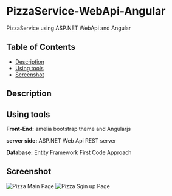 # PizzaService-WebApi-Angular
PizzaService using ASP.NET WebApi and Angular

## Table of Contents
- [Description](#desctiption)
- [Using tools](#tools)
- [Screenshot](#screenshot)

## Description

## Using tools
**Front-End:** amelia bootstrap theme and Angularjs

**server side:** ASP.NET Web Api REST server

**Database:** Entity Framework First Code Approach

## Screenshot
![Pizza Main Page](http://s9.postimg.org/neeknpl73/pizzamainpage.png)
![Pizza Sgin up Page](http://s4.postimg.org/yz74h244d/pizzasignup.png)
